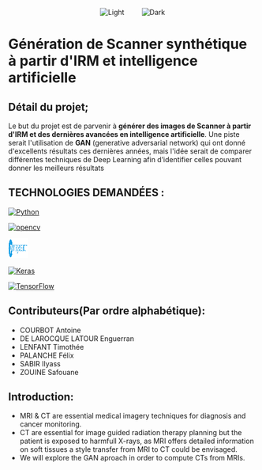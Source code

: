 <p align="center">
  <img alt="Light" src="https://www.ens.psl.eu/sites/default/files/inline-images/logo.jpg" width="45%">
&nbsp; &nbsp; &nbsp; &nbsp;
  <img alt="Dark" src="https://limbus.ai/assets/img/distributors/irudigi_logo.png" width="45%">
</p>


# Génération de Scanner synthétique à partir d'IRM et intelligence artificielle

## Détail du projet;
Le but du projet est de parvenir à  **générer des images de Scanner à partir d'IRM
et des dernières avancées en intelligence artificielle**. Une piste serait l'utilisation
de **GAN** (generative adversarial network) qui ont donné d'excellents résultats
ces dernières années, mais l'idée serait de comparer différentes techniques de
Deep Learning afin d’identifier celles pouvant donner les meilleurs résultats

## TECHNOLOGIES DEMANDÉES :
 <a href="https://www.python.org/" target="_blank" rel="noreferrer"> <img src="https://upload.wikimedia.org/wikipedia/commons/c/c3/Python-logo-notext.svg" alt="Python" width="40" height="40"/> </a>
 
 <a href="https://opencv.org/" target="_blank" rel="noreferrer"> <img src="https://www.vectorlogo.zone/logos/opencv/opencv-icon.svg" alt="opencv" width="40" height="40"/> </a>

 <a href="https://pyimagesearch.com/" target="_blank" rel="noreferrer"> <img src="https://github.com/PyImageSearch/.github/blob/main/profile/logo.png" alt="pyimagesearch" width="40" height="40"/> </a>

<a href="https://keras.io/" target="_blank" rel="noreferrer"> <img src="https://upload.wikimedia.org/wikipedia/commons/a/ae/Keras_logo.svg" alt="Keras" width="40" height="40"/> </a>

<a href="https://www.tensorflow.org/" target="_blank" rel="noreferrer"> <img src="https://upload.wikimedia.org/wikipedia/commons/2/2d/Tensorflow_logo.svg" alt="TensorFlow" width="40" height="40"/> </a>

## Contributeurs(Par ordre alphabétique):
- COURBOT Antoine
- DE LAROCQUE LATOUR Enguerran
- LENFANT Timothée
- PALANCHE Félix
- SABIR Ilyass
- ZOUINE Safouane

## Introduction:
 - MRI & CT are essential medical imagery techniques for diagnosis and cancer monitoring.
 - CT are essential for image guided radiation therapy planning but the patient is exposed to harmfull X-rays, as MRI offers detailed information on soft tissues a style transfer from MRI to CT could be envisaged.
 -  We will explore the GAN aproach in order to compute CTs from MRIs.
